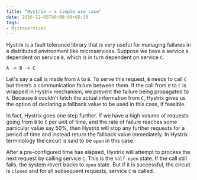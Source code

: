 ```yaml
---
title: "Hystrix – a simple use case"
date: 2016-12-05T00:00:00+05:30
tags:
- Microservices
---
```

Hystrix is a fault tolerance library that is very useful for managing failures in a distributed environment like microservices. Suppose we have a service `A` dependent  on service `B`, which is in turn dependent on service `C`.
```
A -> B -> C
```
Let's say a call is made from `A` to `B`. To serve this request, `B` needs to call `C` but there’s a communication failure between them. If the call from `B` to `C` is wrapped in Hystrix mechanism, we prevent the failure being propagated to `A`. Because `B` couldn’t fetch the actual information from `C`, Hystrix gives us the option of declaring a fallback value to be used in this case, if feasible.

In fact, Hystrix goes one step further. If we have a high volume of requests going from `B` to `C` per unit of time, and the rate of failure reaches some particular value say 50%, then Hystrix will stop any further requests for a period of time and instead return the fallback value immediately. In Hystrix terminology the circuit is said to be `open` in this case.

After a pre-configured time has elapsed, Hyxtrix will attempt to process the next request by calling service `C`. This is the `half-open` state. If the call still fails, the system revert backs to `open` state. But if it is successful, the circuit is `closed` and for all subsequent requests, service `C` is called.

